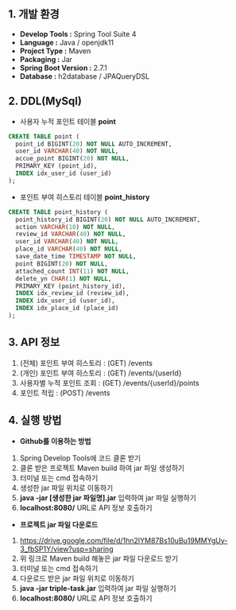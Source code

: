 ## 1. 개발 환경
- **Develop Tools :** Spring Tool Suite 4
- **Language :** Java / openjdk11
- **Project Type :** Maven
- **Packaging :** Jar
- **Spring Boot Version :** 2.7.1
- **Database :** h2database / JPAQueryDSL

## 2. DDL(MySql)
- 사용자 누적 포인트 테이블 **point**
```sql
CREATE TABLE point (
  point_id BIGINT(20) NOT NULL AUTO_INCREMENT,
  user_id VARCHAR(40) NOT NULL,
  accue_point BIGINT(20) NOT NULL,
  PRIMARY_KEY (point_id),
  INDEX idx_user_id (user_id)
);
```
- 포인트 부여 히스토리 테이블 **point_history**
```sql
CREATE TABLE point_history (
  point_history_id BIGINT(20) NOT NULL AUTO_INCREMENT,
  action VARCHAR(10) NOT NULL,
  review_id VARCHAR(40) NOT NULL,
  user_id VARCHAR(40) NOT NULL,
  place_id VARCHAR(40) NOT NULL,
  save_date_time TIMESTAMP NOT NULL,
  point BIGINT(20) NOT NULL,
  attached_count INT(11) NOT NULL,
  delete_yn CHAR(1) NOT NULL,
  PRIMARY_KEY (point_history_id),
  INDEX idx_review_id (review_id),
  INDEX idx_user_id (user_id),
  INDEX idx_place_id (place_id)
);
```

## 3. API 정보
1. (전체) 포인트 부여 히스토리 : (GET) /events
2. (개인) 포인트 부여 히스토리 : (GET) /events/{userId}
3. 사용자별 누적 포인트 조회 : (GET) /events/{userId}/points
4. 포인트 적립 : (POST) /events

## 4. 실행 방법
- **Github를 이용하는 방법**<br>
1. Spring Develop Tools에 코드 클론 받기<br>
2. 클론 받은 프로젝트 Maven build 하여 jar 파일 생성하기<br>
3. 터미널 또는 cmd 접속하기<br>
4. 생성한 jar 파일 위치로 이동하기<br>
5. **java -jar [생성한 jar 파일명].jar** 입력하여 jar 파일 실행하기<br>
6. **localhost:8080/** URL로 API 정보 호출하기<br>
- **프로젝트 jar 파일 다운로드**<br>
1. https://drive.google.com/file/d/1hn2IYM87Bs10uBu19MMYgUy-3_fbSP1Y/view?usp=sharing
2. 위 링크로 Maven build 해놓은 jar 파일 다운로드 받기<br>
3. 터미널 또는 cmd 접속하기<br>
4. 다운로드 받은 jar 파일 위치로 이동하기<br>
5. **java -jar triple-task.jar** 입력하여 jar 파일 실행하기<br>
6. **localhost:8080/** URL로 API 정보 호출하기
